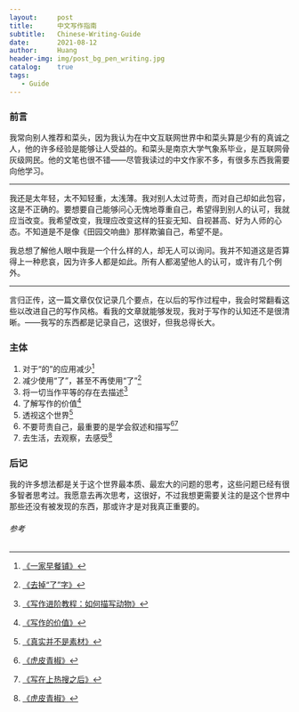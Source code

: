 ```yaml
---
layout:     post
title:      中文写作指南
subtitle:   Chinese-Writing-Guide
date:       2021-08-12
author:     Huang
header-img: img/post_bg_pen_writing.jpg
catalog:    true
tags:
   - Guide
---
```


### 前言

我常向别人推荐和菜头，因为我认为在中文互联网世界中和菜头算是少有的真诚之人，他的许多经验是能够让人受益的。和菜头是南京大学气象系毕业，是互联网骨灰级网民。他的文笔也很不错——尽管我读过的中文作家不多，有很多东西我需要向他学习。

---

我还是太年轻，太不知轻重，太浅薄。我对别人太过苛责，而对自己却如此包容，这是不正确的。要想要自己能够问心无愧地尊重自己，希望得到别人的认可，我就应当改变。我希望改变，我理应改变这样的狂妄无知、自视甚高、好为人师的心态。不知道是不是像《田园交响曲》那样欺骗自己，希望不是。

我总想了解他人眼中我是一个什么样的人，却无人可以询问。我并不知道这是否算得上一种悲哀，因为许多人都是如此。所有人都渴望他人的认可，或许有几个例外。

---

言归正传，这一篇文章仅仅记录几个要点，在以后的写作过程中，我会时常翻看这些以改进自己的写作风格。看我的文章就能够发现，我对于写作的认知还不是很清晰。——我写的东西都是记录自己，这很好，但我总得长大。

### 主体

1. 对于“的”的应用减少[^1]
2. 减少使用“了”，甚至不再使用“了”[^2]
3. 将一切当作平等的存在去描述[^3]
4. 了解写作的价值[^4]
5. 透视这个世界[^5]
6. 不要苛责自己，最重要的是学会叙述和描写[^6][^8]
7. 去生活，去观察，去感受[^6]

### 后记

我的许多想法都是关于这个世界最本质、最宏大的问题的思考，这些问题已经有很多智者思考过。我愿意去再次思考，这很好，不过我想更需要关注的是这个世界中那些还没有被发现的东西，那或许才是对我真正重要的。

###### 参考

[^1]: [《一家早餐铺》](https://mp.weixin.qq.com/s/qSRbDvwZAOJETWB7HNYJIQ)
[^2]: [《去掉“了”字》](https://mp.weixin.qq.com/s/2vGoIge8lgycrZdIVU1PmQ)
[^3]: [《写作进阶教程：如何描写动物》](https://mp.weixin.qq.com/s/u-bS2bPjOcQSNpnyVqvtxw)
[^4]: [《写作的价值》](https://mp.weixin.qq.com/s/MEsd_ly2c_JyJGyFN63S6w)
[^5]: [《真实并不是素材》](https://mp.weixin.qq.com/s/L0LMUeyJGIMuTsUfDAsmGg)
[^6]: [《虎皮青椒》](https://mp.weixin.qq.com/s/AYiUAaXL92ArMqYZNEOlwg)
[^7]: [《写文字，还是拍视频》](https://mp.weixin.qq.com/s/lEpCwHSMn-GWatKtElvZBw)
[^8]: [《写在上热搜之后》](https://mp.weixin.qq.com/s/e1vGwvOfRC3XlxMxKK3Xxg>)
